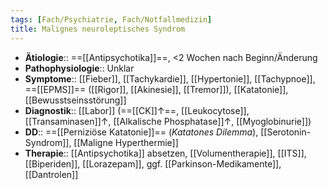 ```yaml
---
tags: [Fach/Psychiatrie, Fach/Notfallmedizin]
title: Malignes neuroleptisches Syndrom
---
```

- **Ätiologie**:: ==[[Antipsychotika]]==, <2 Wochen nach Beginn/Änderung
- **Pathophysiologie**:: Unklar
- **Symptome**:: [[Fieber]], [[Tachykardie]], [[Hypertonie]], [[Tachypnoe]], ==[[EPMS]]== ([[Rigor]], [[Akinesie]], [[Tremor]]), [[Katatonie]], [[Bewusstseinsstörung]]
- **Diagnostik**:: [[Labor]] (==[[CK]]↑==, [[Leukocytose]], [[Transaminasen]]↑, [[Alkalische Phosphatase]]↑, [[Myoglobinurie]])
- **DD**:: ==[[Perniziöse Katatonie]]== (*Katatones Dilemma*), [[Serotonin-Syndrom]], [[Maligne Hyperthermie]]
- **Therapie**:: [[Antipsychotika]] absetzen, [[Volumentherapie]], [[ITS]], [[Biperiden]], [[Lorazepam]], ggf. [[Parkinson-Medikamente]], [[Dantrolen]]